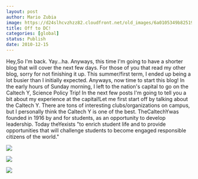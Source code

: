 ```yaml
---
layout: post
author: Mario Zubia
image: https://d24slhcvzhzz82.cloudfront.net/old_images/6a0105349b8251970b0148c6ac1713970c.jpg
title: Off to DC! 
categories: [global]
status: Publish
date: 2010-12-15
---
```


Hey,So I'm back. Yay...ha. Anyways, this time I'm going to have a shorter blog that will cover the next few days. For those of you that read my other blog, sorry for not finishing it up. This summer/first term, I ended up being a lot busier than I initially expected. Anyways, now time to start this blog! In the early hours of Sunday morning, I left to the nation's capital to go on the Caltech Y, Science Policy Trip! In the next few posts I'm going to tell you a bit about my experience at the capital!Let me first start off by talking about the Caltech Y. There are tons of interesting clubs/organizations on campus, but I personally think the Caltech Y is one of the best. TheCaltechYwas founded in 1916 by and for students, as an opportunity to develop leadership. Today theYexists "to enrich student life and to provide opportunities that will challenge students to become engaged responsible citizens of the world."

![](https://d24slhcvzhzz82.cloudfront.net/old_images/caltech_as_it_happens/6a0105349b8251970b0148c6c0be63970c.jpg)

![](https://d24slhcvzhzz82.cloudfront.net/old_images/caltech_as_it_happens/6a0105349b8251970b0147e0b68863970b.jpg)

![](https://d24slhcvzhzz82.cloudfront.net/old_images/6a0105349b8251970b0148c6ac27ba970c.jpg)
